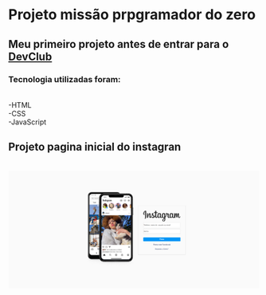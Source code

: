 <h1>Projeto missão prpgramador do zero</h1>

<h2>Meu primeiro projeto antes de entrar para o <a href="http://rodolfomori.com.br/devclub">DevClub</a></h2>

<h3>Tecnologia utilizadas foram:</h3>
<br>
    -HTML <br>
    -CSS <br>
    -JavaScript <br>

<h2>Projeto pagina inicial do instagran</h2>
<br>
<img src="https://github.com/EvertonSenna/insta/blob/master/foto%20projeto.png?raw=true" />

    
